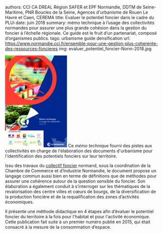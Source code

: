 authors: CCI CA DREAL Région SAFER et EPF Normandie, DDTM de Seine-Maritime, PNR Boucles de la Seine, Agences d'urbanisme de Rouen Le Havre et Caen, CEREMA
title: Evaluer le potentiel foncier dans le cadre du PLUi
date: juin 2018
summary: mémo technique à l’usage des collectivités normandes pour assurer une plus grande cohésion dans la gestion du foncier à l’échelle régionale. Ce guide est le fruit d’un partenariat, composé d’organismes publics.
tags: urbanisme guide densification
url: https://www.normandie.cci.fr/ensemble-pour-une-gestion-plus-coherente-des-ressources-foncieres
img: evaluer_potentiel_foncier-Norm-2018.jpg

![couverture >](evaluer_potentiel_foncier-Norm-2018.jpg) Ce _mémo technique_ fourni des pistes aux collectivités en charge de l'élaboration des documents d'urbanisme pour l'identification des potentiels fonciers sur leur territoire.

Issu des travaux du [collectif foncier](../../a_propos/partenaires.md) normand, sous la coordination de la Chambre de Commerce et d’Industrie Normandie, le document propose un langage commun aussi bien en terme de définitions que de méthodes pour assurer une cohérence autour de la question sensible du foncier. Son élaboration a également conduit à  s’interroger sur les thématiques de la revalorisation des centre villes et cœurs de bourgs, de la diversification de la production foncière et de la requalification des zones d’activités économiques.

Il présente une méthode didactique en 4 étapes afin d’évaluer le potentiel foncier du territoire à la fois pour l'habitat et pour l'activité économique. Cette publication fait suite à un premier numéro publié en 2015, qui était consacré à la mesure de la consommation d’espace.
